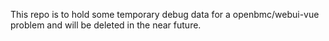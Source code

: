 This repo is to hold some temporary debug data for a openbmc/webui-vue problem
and will be deleted in the near future.
